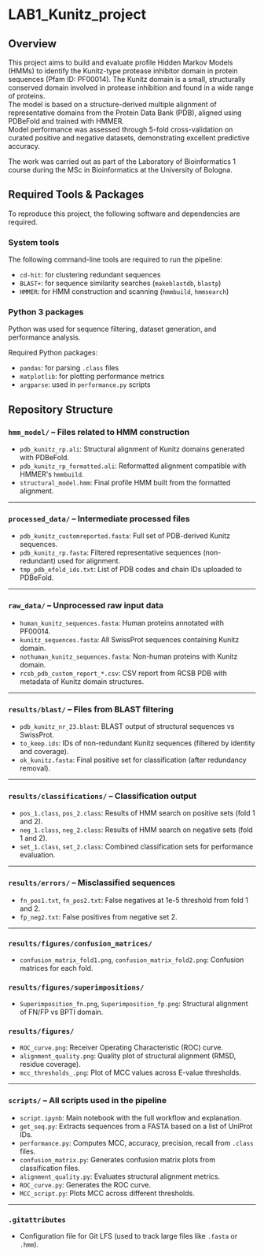 # LAB1_Kunitz_project
## Overview
This project aims to build and evaluate profile Hidden Markov Models (HMMs) to identify the Kunitz-type protease inhibitor domain in protein sequences (Pfam ID: PF00014). The Kunitz domain is a small, structurally conserved domain involved in protease inhibition and found in a wide range of proteins.\
The model is based on a structure-derived multiple alignment of representative domains from the Protein Data Bank (PDB), aligned using PDBeFold and trained with HMMER.\
Model performance was assessed through 5-fold cross-validation on curated positive and negative datasets, demonstrating excellent predictive accuracy.

The work was carried out as part of the Laboratory of Bioinformatics 1 course during the MSc in Bioinformatics at the University of Bologna.

## Required Tools & Packages

To reproduce this project, the following software and dependencies are required.

### System tools

The following command-line tools are required to run the pipeline:

- `cd-hit`: for clustering redundant sequences
- `BLAST+`: for sequence similarity searches (`makeblastdb`, `blastp`)
- `HMMER`: for HMM construction and scanning (`hmmbuild`, `hmmsearch`)

### Python 3 packages

Python was used for sequence filtering, dataset generation, and performance analysis.

Required Python packages:
- `pandas`: for parsing `.class` files
- `matplotlib`: for plotting performance metrics
- `argparse`: used in `performance.py` scripts

## Repository Structure

### `hmm_model/` – Files related to HMM construction
- `pdb_kunitz_rp.ali`: Structural alignment of Kunitz domains generated with PDBeFold.
- `pdb_kunitz_rp_formatted.ali`: Reformatted alignment compatible with HMMER's `hmmbuild`.
- `structural_model.hmm`: Final profile HMM built from the formatted alignment.

---

### `processed_data/` – Intermediate processed files
- `pdb_kunitz_customreported.fasta`: Full set of PDB-derived Kunitz sequences.
- `pdb_kunitz_rp.fasta`: Filtered representative sequences (non-redundant) used for alignment.
- `tmp_pdb_efold_ids.txt`: List of PDB codes and chain IDs uploaded to PDBeFold.

---

### `raw_data/` – Unprocessed raw input data
- `human_kunitz_sequences.fasta`: Human proteins annotated with PF00014.
- `kunitz_sequences.fasta`: All SwissProt sequences containing Kunitz domain.
- `nothuman_kunitz_sequences.fasta`: Non-human proteins with Kunitz domain.
- `rcsb_pdb_custom_report_*.csv`: CSV report from RCSB PDB with metadata of Kunitz domain structures.

---

### `results/blast/` – Files from BLAST filtering
- `pdb_kunitz_nr_23.blast`: BLAST output of structural sequences vs SwissProt.
- `to_keep.ids`: IDs of non-redundant Kunitz sequences (filtered by identity and coverage).
- `ok_kunitz.fasta`: Final positive set for classification (after redundancy removal).

---

### `results/classifications/` – Classification output
- `pos_1.class`, `pos_2.class`: Results of HMM search on positive sets (fold 1 and 2).
- `neg_1.class`, `neg_2.class`: Results of HMM search on negative sets (fold 1 and 2).
- `set_1.class`, `set_2.class`: Combined classification sets for performance evaluation.

---

### `results/errors/` – Misclassified sequences
- `fn_pos1.txt`, `fn_pos2.txt`: False negatives at 1e-5 threshold from fold 1 and 2.
- `fp_neg2.txt`: False positives from negative set 2.

---

### `results/figures/confusion_matrices/`
- `confusion_matrix_fold1.png`, `confusion_matrix_fold2.png`: Confusion matrices for each fold.

### `results/figures/superimpositions/`
- `Superimposition_fn.png`, `Superimposition_fp.png`: Structural alignment of FN/FP vs BPTI domain.

### `results/figures/`
- `ROC_curve.png`: Receiver Operating Characteristic (ROC) curve.
- `alignment_quality.png`: Quality plot of structural alignment (RMSD, residue coverage).
- `mcc_thresholds_.png`: Plot of MCC values across E-value thresholds.

---

### `scripts/` – All scripts used in the pipeline
- `script.ipynb`: Main notebook with the full workflow and explanation.
- `get_seq.py`: Extracts sequences from a FASTA based on a list of UniProt IDs.
- `performance.py`: Computes MCC, accuracy, precision, recall from `.class` files.
- `confusion_matrix.py`: Generates confusion matrix plots from classification files.
- `alignment_quality.py`: Evaluates structural alignment metrics.
- `ROC_curve.py`: Generates the ROC curve.
- `MCC_script.py`: Plots MCC across different thresholds.

---

### `.gitattributes`
- Configuration file for Git LFS (used to track large files like `.fasta` or `.hmm`).
